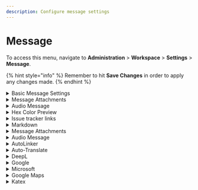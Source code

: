 ```yaml
---
description: Configure message settings
---
```


# Message

To access this menu, navigate to **Administration** > **Workspace** > **Settings** > **Message**.

{% hint style="info" %}
Remember to hit **Save Changes** in order to apply any changes made.
{% endhint %}

<details>

<summary>Basic Message Settings</summary>

* **Allow message Editing**: When enabled, users have the ability to edit messages.

<!---->

* **Block message editing after**: Takes in time in minutes in which users are allowed to edit messages in which after they are unable.

<!---->

* **Allow message-deleting**: When enabled, users are able to delete messages.

<!---->

* **Block message deleting after**: Let's you set a duration in minutes in which users are allowed to delete messages.

<!---->

* **Allow Unrecognized Slash Commands**: When enabled, unknown Slash Commands are allowed.

<!---->

* **Allow user direct messages to themselves**: When enabled, users are able to send direct messages to themselves.

<!---->

* **Always Search Using RegExp**: When enabled, all searches use RegExp. We recommend setting i `True` if your language is not supported on [MongoDB text search](https://docs.mongodb.org/manual/reference/text-search-languages/#text-search-languages).

<!---->

* **Show Edited Status**: When enabled, shows `edited` whenever a message is edited.

<!---->

* **Show Deleted Status**: When enabled, shows `deleted` when a message is deleted.

<!---->

* **Allow Message bad words filtering**: When enabled, words in the blacklist are filtered on the server.

<!---->

* **Add Bad Words to the Blacklist**: Takes in a list of comma-separated words that should be filtered from the workspace.

<!---->

* **Remove words from the Blacklist**: Takes in any word already on the Blacklist and removes it.

<!---->

* **Keep Per Message Editing History**: Whether or not to keep message editing history.

<!---->

* **Maximum Channel Size for ALL Message**: Lets you set the maximum size of a channel.

<!---->

* **Maximum Allowed Characters Per Message**: Lets you set the maximum number of characters a message can contain.

<!---->

* **Allow converting long messages to attachments**: When enabled, long messages can be converted to attachments.

<!---->

* **Show Formatting Tips**: When enabled, formatting tips are shown below the message field.

<!---->

* **Grouping Period (in seconds)**: Messages are grouped with the previous message if both are from the same user and the elapsed time was less than the informed time in seconds.

<!---->

* **Embed Link Previews**: Whether embedded link previews are enabled or not when a user posts a link to a website.

<!---->

* **Embed Request User Agent**: Lets you set a request user agent.

<!---->

* **Message\_SetNameToAliasEnabled**: Enable to set message alias.

<!---->

* **Embed Cache Expiration Days**: Lets you set how long you want the cache to be embedded.

<!---->

* **Disable Embed for Users**: Comma-separated list of usernames to disable the embedded link previews.

<!---->

* **Embed Ignored Hosts**: Comma-separated list of hosts or CIDR addresses, eg. `localhost`, `127.0.0.1`, `10.0.0.0/8`, `172.16.0.0/12`, `192.168.0.0/16`

<!---->

* **Safe Ports**: Comma-separated list of ports allowed for previewing.

<!---->

* **Time Format**: Let's you set the format of time on your server. See also: [Moment.js](http://momentjs.com/docs/#/displaying/format/)

<!---->

* **Date Format**: Lets you set the format of the date in your server.

<!---->

* **Time and Date Format**: Lets you set the time and date format.

<!---->

* **Maximum Number of Chained Quotes**: Lets you set the maximum number of Chained quotes.

<!---->

* **Hide System Messages**: Set whether or not system messages are hidden.

<!---->

* **DirectMesssage\_maxUsers**: Specifies the maximum uses for direct messages.

<!---->

* **Message Erasure Type**: Select from the drop-down what to do with messages of users who removed their accounts.

<!---->

* **Code highlighting languages list**: Comma-separated list of languages (all supported languages at [https://github.com/highlightjs/highlight.js/tree/9.18.5#supported-languages](https://github.com/highlightjs/highlight.js/tree/9.18.5#supported-languages) ) that are used to highlight code blocks.

<!---->

* **Video Recorder Enabled**: Requires `video/webm` files to be an accepted media type within **File Upload** settings.

<!---->

* **Show Read Receipts**: Whether to show read receipts.

<!---->

* **Detailed Read Receipts**: Shows each user's read receipts.

<!---->

* **Allow Message Pinning**: When enabled, allow messages to be pinned to any of the channels.

<!---->

* **Allow Message Snippeting**: when enabled, message sniping is allowed.

<!---->

* **Allow Message Starring**: when enabled, users is able to star messages.

</details>

<details>

<summary>Message Attachments</summary>

* **Group Attachment Buttons**: This groups the icons under an expandable menu. Takes up less screen space.

<!---->

* **Enable image thumbnails to save bandwidth**: Thumbnails are served instead of the original image to reduce bandwidth usage. Images at original resolution can be downloaded using the icon next to the attachment's name.

<!---->

* **Thumbnail's max width (in pixels)**: Lets you set in ox the maximum thumbnail width.

<!---->

* **Thumbnail's max height (in pixels)**: Lets you set in ox the maximum thumbnail height.

<!---->

* **Remove EXIF metadata from supported files**: Strip out EXIF metadata from image files (jpeg, tiff, etc.). This setting is not retroactive, so files uploaded while disabled have EXIF data.

</details>

<details>

<summary>Audio Message</summary>

* **Audio Recorder Enabled**: When set to true, users are able to record audio.

<!---->

* **Audio Message Bit Rate**: Lets you set the bit rate for audio messages.

</details>

<details>

<summary>Hex Color Preview</summary>

**Enabled**: Let's you set preview for hex colors.

</details>

<details>

<summary>Issue tracker links</summary>

* **Enabled**: Lets you enable issue link tracker.

&#x20;**Warning**: Do not enable this and the **Hex Color Preview** at the same time.

* **Template for issue links**: Template for issue links; `%s` are replaced by the issue number.

</details>

<details>

<summary>Markdown</summary>

* **Markdown Parser**: A dropdown to select the markdown parser.

<!---->

* **Allow Markdown headers in messages**: When enabled, markdown headers will be included in messages.

<!---->

* **Markdown Support Schemes for Link**: Comma-separated list of allowed schemes.

<!---->

* **Enable Marked GFM**: Enable Marked GFM

<!---->

* **Enable Marked Tables**: Enables marked tables

<!---->

* **Enable Marked Breaks**: Enables marked breaks

<!---->

* **Enable Marked Pedantic**: Enables Marked Pedantic

<!---->

* **Enable Marked Smart Lists**: Enables Marked Smart Lists

<!---->

* **Enable Marked Smartypants**: Enables Marked Smartypants

</details>

<details>

<summary>Message Attachments</summary>

* **Group Attachment Buttons**: When enabled, groups the icons under an expandable menu. Takes up less screen space.
* **Enable image thumbnails to save bandwidth**: Thumbnails are served instead of the original image to reduce bandwidth usage. Images at original resolution can be downloaded using the icon next to the attachment's name.
* **Thumbnail's max width (in pixels)**: Takes in thumbnail's max width in pixels
* **Thumbnail's max height (in pixels)**: Takes in thumbnail's max height in pixels
* **Remove EXIF metadata from supported files**: When enabled, strips out EXIF metadata from image files (jpeg, tiff, etc.). This setting is not retroactive, so files uploaded while disabled will have EXIF data

</details>

<details>

<summary>Audio Message</summary>

* **Audio Recorder Enabled**: When enabled, audio messages can be recorded.
* **Audio Message Bit Rate**: Takes audio message bit rate.

</details>

<details>

<summary>AutoLinker</summary>

* **Enabled**: If enabled, lets you enable auto-linking.

<!---->

* **AutoLinker Strip Prefix**: When enabled, linking is stripped. Short display. e.g. `https://rocket.chat` => `rocket.chat`

<!---->

* **AutoLinker Scheme:// URLs**: Scheme auto linker.

<!---->

* **AutoLinker 'www' URLs**: If enabled, www URLs are auto-linked.

<!---->

* **AutoLinker TLD URLs**: If enabled, TLD URLs will be auto-linked.

<!---->

* **AutoLinker URL Regular Expression**: Lets you set RegExp for URL auto-linking.

<!---->

* **AutoLinker Email**: When enabled, emails are auto-linked.

<!---->

* **AutoLinker Phone**:  If enabled, automatically linked for Phone numbers. e.g. `(123)456-7890`

</details>

<details>

<summary>Auto-Translate</summary>

* **Enable Auto-Translate**: Enabling auto-translation allows users with `auto-translate` permission to have all messages automatically translated into their selected language. Fees may apply.

<!---->

* **Service Provider**: A drop-down to select the translation service provider.

</details>

<details>

<summary>DeepL</summary>

**API Key**: Takes in DeepL API key.

</details>

<details>

<summary>Google</summary>

**API Key**: Takes in the Google API key.

</details>

<details>

<summary>Microsoft</summary>

**Ocp-Apim-Subscription-Key**: Takes in your Microsoft Ocp-Apim-Subscription-Key.

</details>

<details>

<summary>Google Maps</summary>

* **Enable Mapview**: Enabling map view displays a location share button on the right of the chat input field.

<!---->

* **Google Static Maps API Key**: The Google Static Maps API Key. This can be obtained from the Google Developers Console for free.

</details>

<details>

<summary>Katex</summary>

* **Katex Enabled**: When enabled, allows using [katex](http://khan.github.io/KaTeX/) for math typesetting in messages.

<!---->

* **Allow Parenthesis Syntax**: When enabled, you can use \[katex block] and (inline katex) syntaxes.

<!---->

* **Allow Dollar Syntax**: When enabled, allows using `$$katex block$$` and `$inline katex$` syntaxes.

</details>
